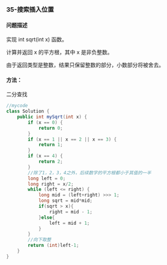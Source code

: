 ### 35-搜索插入位置

#### 问题描述

实现 int sqrt(int x) 函数。

计算并返回 x 的平方根，其中 x 是非负整数。

由于返回类型是整数，结果只保留整数的部分，小数部分将被舍去。

#### 方法： 

二分查找

```java
//mycode
class Solution {
    public int mySqrt(int x) {
        if (x == 0) {
            return 0;
        }
        if (x == 1 || x == 2 || x == 3) {
            return 1;
        }
        if (x == 4) {
            return 2;
        }
        //除了1，2，3，4之外，后续数字的平方根都小于其值的一半
        long left = 0;
        long right = x/2;
        while (left <= right) {
            long mid = (left+right) >>> 1;
            long sqrt = mid*mid;
            if(sqrt > x){
                right = mid - 1;
            }else{
                left = mid + 1;
            }
        }
        //向下取整
        return (int)left-1;
    }
}
```



